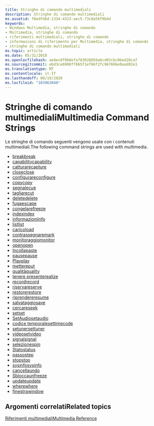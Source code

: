 ```yaml
---
title: Stringhe di comando multimediali
description: Stringhe di comando multimediali
ms.assetid: f8edfdbd-1334-4323-aec5-73c0a56f9b4d
keywords:
- Windows Multimedia, stringhe di comando
- Multimedia, stringhe di comando
- riferimenti multimediali, stringhe di comando
- informazioni di riferimento per Multimedia, stringhe di comando
- stringhe di comando multimediali
ms.topic: article
ms.date: 05/31/2018
ms.openlocfilehash: ae4ec8f9b0efa783028850a6cd03cbc0bed20caf
ms.sourcegitcommit: ebd3ce6908ff865f1ef66f2fc96769be0aad82e1
ms.translationtype: MT
ms.contentlocale: it-IT
ms.lasthandoff: 08/19/2020
ms.locfileid: "103963040"
---
```

# <a name="multimedia-command-strings"></a><span data-ttu-id="3d772-108">Stringhe di comando multimediali</span><span class="sxs-lookup"><span data-stu-id="3d772-108">Multimedia Command Strings</span></span>

<span data-ttu-id="3d772-109">Le stringhe di comando seguenti vengono usate con i contenuti multimediali.</span><span class="sxs-lookup"><span data-stu-id="3d772-109">The following command strings are used with multimedia.</span></span>

-   [<span data-ttu-id="3d772-110">break</span><span class="sxs-lookup"><span data-stu-id="3d772-110">break</span></span>](break.md)
-   [<span data-ttu-id="3d772-111">capability</span><span class="sxs-lookup"><span data-stu-id="3d772-111">capability</span></span>](capability.md)
-   [<span data-ttu-id="3d772-112">catturare</span><span class="sxs-lookup"><span data-stu-id="3d772-112">capture</span></span>](capture.md)
-   [<span data-ttu-id="3d772-113">close</span><span class="sxs-lookup"><span data-stu-id="3d772-113">close</span></span>](close.md)
-   [<span data-ttu-id="3d772-114">configurare</span><span class="sxs-lookup"><span data-stu-id="3d772-114">configure</span></span>](configure.md)
-   [<span data-ttu-id="3d772-115">copy</span><span class="sxs-lookup"><span data-stu-id="3d772-115">copy</span></span>](copy.md)
-   [<span data-ttu-id="3d772-116">segnale</span><span class="sxs-lookup"><span data-stu-id="3d772-116">cue</span></span>](cue.md)
-   [<span data-ttu-id="3d772-117">tagliare</span><span class="sxs-lookup"><span data-stu-id="3d772-117">cut</span></span>](cut.md)
-   [<span data-ttu-id="3d772-118">delete</span><span class="sxs-lookup"><span data-stu-id="3d772-118">delete</span></span>](delete.md)
-   [<span data-ttu-id="3d772-119">fuga</span><span class="sxs-lookup"><span data-stu-id="3d772-119">escape</span></span>](escape.md)
-   [<span data-ttu-id="3d772-120">congelare</span><span class="sxs-lookup"><span data-stu-id="3d772-120">freeze</span></span>](freeze.md)
-   [<span data-ttu-id="3d772-121">index</span><span class="sxs-lookup"><span data-stu-id="3d772-121">index</span></span>](./windows-multimedia-start-page.md)
-   [<span data-ttu-id="3d772-122">informazioni</span><span class="sxs-lookup"><span data-stu-id="3d772-122">info</span></span>](info.md)
-   [<span data-ttu-id="3d772-123">list</span><span class="sxs-lookup"><span data-stu-id="3d772-123">list</span></span>](list.md)
-   [<span data-ttu-id="3d772-124">carico</span><span class="sxs-lookup"><span data-stu-id="3d772-124">load</span></span>](load.md)
-   [<span data-ttu-id="3d772-125">contrassegnare</span><span class="sxs-lookup"><span data-stu-id="3d772-125">mark</span></span>](mark.md)
-   [<span data-ttu-id="3d772-126">monitoraggio</span><span class="sxs-lookup"><span data-stu-id="3d772-126">monitor</span></span>](monitor.md)
-   [<span data-ttu-id="3d772-127">open</span><span class="sxs-lookup"><span data-stu-id="3d772-127">open</span></span>](open.md)
-   [<span data-ttu-id="3d772-128">Incolla</span><span class="sxs-lookup"><span data-stu-id="3d772-128">paste</span></span>](paste.md)
-   [<span data-ttu-id="3d772-129">pause</span><span class="sxs-lookup"><span data-stu-id="3d772-129">pause</span></span>](pause.md)
-   [<span data-ttu-id="3d772-130">Play</span><span class="sxs-lookup"><span data-stu-id="3d772-130">play</span></span>](play.md)
-   [<span data-ttu-id="3d772-131">mettere</span><span class="sxs-lookup"><span data-stu-id="3d772-131">put</span></span>](put.md)
-   [<span data-ttu-id="3d772-132">qualità</span><span class="sxs-lookup"><span data-stu-id="3d772-132">quality</span></span>](quality.md)
-   [<span data-ttu-id="3d772-133">tenere presente</span><span class="sxs-lookup"><span data-stu-id="3d772-133">realize</span></span>](realize.md)
-   [<span data-ttu-id="3d772-134">record</span><span class="sxs-lookup"><span data-stu-id="3d772-134">record</span></span>](record.md)
-   [<span data-ttu-id="3d772-135">riserva</span><span class="sxs-lookup"><span data-stu-id="3d772-135">reserve</span></span>](reserve.md)
-   [<span data-ttu-id="3d772-136">restore</span><span class="sxs-lookup"><span data-stu-id="3d772-136">restore</span></span>](restore.md)
-   [<span data-ttu-id="3d772-137">riprendere</span><span class="sxs-lookup"><span data-stu-id="3d772-137">resume</span></span>](resume.md)
-   [<span data-ttu-id="3d772-138">salvataggio</span><span class="sxs-lookup"><span data-stu-id="3d772-138">save</span></span>](save.md)
-   [<span data-ttu-id="3d772-139">cercare</span><span class="sxs-lookup"><span data-stu-id="3d772-139">seek</span></span>](seek.md)
-   [<span data-ttu-id="3d772-140">set</span><span class="sxs-lookup"><span data-stu-id="3d772-140">set</span></span>](set.md)
-   [<span data-ttu-id="3d772-141">SetAudio</span><span class="sxs-lookup"><span data-stu-id="3d772-141">setaudio</span></span>](setaudio.md)
-   [<span data-ttu-id="3d772-142">codice temporale</span><span class="sxs-lookup"><span data-stu-id="3d772-142">settimecode</span></span>](settimecode.md)
-   [<span data-ttu-id="3d772-143">setuner</span><span class="sxs-lookup"><span data-stu-id="3d772-143">settuner</span></span>](settuner.md)
-   [<span data-ttu-id="3d772-144">video</span><span class="sxs-lookup"><span data-stu-id="3d772-144">setvideo</span></span>](setvideo.md)
-   [<span data-ttu-id="3d772-145">signal</span><span class="sxs-lookup"><span data-stu-id="3d772-145">signal</span></span>](signal.md)
-   [<span data-ttu-id="3d772-146">selezione</span><span class="sxs-lookup"><span data-stu-id="3d772-146">spin</span></span>](spin.md)
-   [<span data-ttu-id="3d772-147">Stato</span><span class="sxs-lookup"><span data-stu-id="3d772-147">status</span></span>](status.md)
-   [<span data-ttu-id="3d772-148">passo</span><span class="sxs-lookup"><span data-stu-id="3d772-148">step</span></span>](step.md)
-   [<span data-ttu-id="3d772-149">stop</span><span class="sxs-lookup"><span data-stu-id="3d772-149">stop</span></span>](stop.md)
-   [<span data-ttu-id="3d772-150">sysinfo</span><span class="sxs-lookup"><span data-stu-id="3d772-150">sysinfo</span></span>](sysinfo.md)
-   [<span data-ttu-id="3d772-151">cancella</span><span class="sxs-lookup"><span data-stu-id="3d772-151">undo</span></span>](undo.md)
-   [<span data-ttu-id="3d772-152">Sblocca</span><span class="sxs-lookup"><span data-stu-id="3d772-152">unfreeze</span></span>](unfreeze.md)
-   [<span data-ttu-id="3d772-153">update</span><span class="sxs-lookup"><span data-stu-id="3d772-153">update</span></span>](update.md)
-   [<span data-ttu-id="3d772-154">where</span><span class="sxs-lookup"><span data-stu-id="3d772-154">where</span></span>](where.md)
-   [<span data-ttu-id="3d772-155">finestra</span><span class="sxs-lookup"><span data-stu-id="3d772-155">window</span></span>](window.md)

## <a name="related-topics"></a><span data-ttu-id="3d772-156">Argomenti correlati</span><span class="sxs-lookup"><span data-stu-id="3d772-156">Related topics</span></span>

<dl> <dt>

[<span data-ttu-id="3d772-157">Riferimenti multimediali</span><span class="sxs-lookup"><span data-stu-id="3d772-157">Multimedia Reference</span></span>](multimedia-reference.md)
</dt> </dl>

 

 